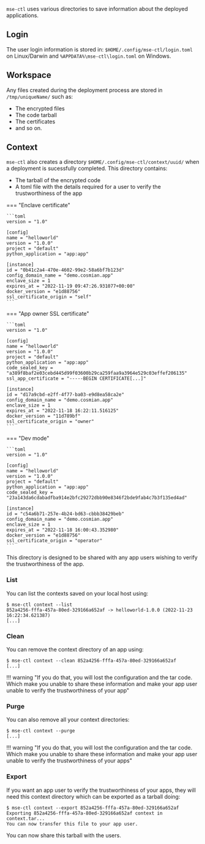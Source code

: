 
`mse-ctl` uses various directories to save information about the deployed applications. 

## Login

The user login information is stored in: `$HOME/.config/mse-ctl/login.toml` on Linux/Darwin and `%APPDATA%\mse-ctl\login.toml` on Windows. 

## Workspace

Any files created during the deployment process are stored in `/tmp/uniqueName/` such as:

- The encrypted files
- The code tarball
- The certificates
- and so on.

## Context

`mse-ctl` also creates a directory `$HOME/.config/mse-ctl/context/uuid/` when a deployment is sucessfully completed. This directory contains:

- The tarball of the encrypted code
- A toml file with the details required for a user to verify the trustworthiness of the app


=== "Enclave certificate"

    ```toml
    version = "1.0"

    [config]
    name = "helloworld"
    version = "1.0.0"
    project = "default"
    python_application = "app:app"

    [instance]
    id = "0b41c2a4-470e-4602-99e2-58a6bf7b123d"
    config_domain_name = "demo.cosmian.app"
    enclave_size = 1
    expires_at = "2022-11-19 09:47:26.931077+00:00"
    docker_version = "e1d88756"
    ssl_certificate_origin = "self"
    ```

=== "App owner SSL certificate"

    ```toml
    version = "1.0"

    [config]
    name = "helloworld"
    version = "1.0.0"
    project = "default"
    python_application = "app:app"
    code_sealed_key = "a389f8baf2e03cebd445d99f03600b29ca259faa9a3964e529c03effef206135"
    ssl_app_certificate = "-----BEGIN CERTIFICATE[...]"

    [instance]
    id = "d17a9cbd-e2ff-4f77-ba03-e9d8ea58ca2e"
    config_domain_name = "demo.cosmian.app"
    enclave_size = 1
    expires_at = "2022-11-18 16:22:11.516125"
    docker_version = "11d789bf"
    ssl_certificate_origin = "owner"
    ```

=== "Dev mode"

    ```toml
    version = "1.0"

    [config]
    name = "helloworld"
    version = "1.0.0"
    project = "default"
    python_application = "app:app"
    code_sealed_key = "23a143da6cdabadfba914e2bfc29272dbb90e8346f2bde9fab4c7b3f135ed4ad"

    [instance]
    id = "c54a6b71-257e-4b24-bd63-cbbb38429beb"
    config_domain_name = "demo.cosmian.app"
    enclave_size = 1
    expires_at = "2022-11-18 16:00:43.352980"
    docker_version = "e1d88756"
    ssl_certificate_origin = "operator"
    ```

This directory is designed to be shared with any app users wishing to verify the trustworthiness of the app. 

### List

You can list the contexts saved on your local host using:

```console
$ mse-ctl context --list
852a4256-fffa-457a-80ed-329166a652af -> helloworld-1.0.0 (2022-11-23 16:22:34.621387)
[...]
```

### Clean

You can remove the context directory of an app using:

```console
$ mse-ctl context --clean 852a4256-fffa-457a-80ed-329166a652af 
[...]
```

!!! warning "If you do that, you will lost the configuration and the tar code. Which make you unable to share these information and make your app user unable to verify the trustworthiness of your app"


### Purge

You can also remove all your context directories:

```console
$ mse-ctl context --purge
[...]
```

!!! warning "If you do that, you will lost the configuration and the tar code. Which make you unable to share these information and make your app user unable to verify the trustworthiness of your apps"


### Export

If you want an app user to verify the trustworthiness of your apps, they will need this context directory which can be exported as a tarball doing:

```console
$ mse-ctl context --export 852a4256-fffa-457a-80ed-329166a652af
Exporting 852a4256-fffa-457a-80ed-329166a652af context in context.tar...
You can now transfer this file to your app user.
```

You can now share this tarball with the users.
